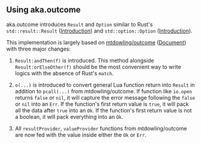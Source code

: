 ## Using aka.outcome

aka.outcome introduces `Result` and `Option` similar to Rust's `std::result::Result` ([Introduction](https://doc.rust-lang.org/book/ch09-02-recoverable-errors-with-result.html)) and `std::option::Option` ([Introduction](https://doc.rust-lang.org/book/ch06-01-defining-an-enum.html#the-option-enum-and-its-advantages-over-null-values)).  

This implementation is largely based on [mtdowling/outcome](https://github.com/mtdowling/outcome) ([Document](https://mtdowling.com/outcome/)) with three major changes:  
1. `Result:andThen(f)` is introduced. This method alongside `Result:orElseOther(f)` should be the most convenient way to write logics with the absence of Rust's `match`.  

2. `o(...)` is introduced to convert general Lua function return into `Result` in addition to `pcall(...)` from mtdowling/outcome. If function like `io.open` returns `false` or `nil`, it will capture the error message following the `false` or `nil` into an `Err`. If the function's first return value is `true`, it will pack all the data after `true` into an `Ok`. If the function's first return value is not a boolean, it will pack everything into an `Ok`.  

3. All `resultProvider`, `valueProvider` functions from mtdowling/outcome are now fed with the value inside either the `Ok` or `Err`.  
